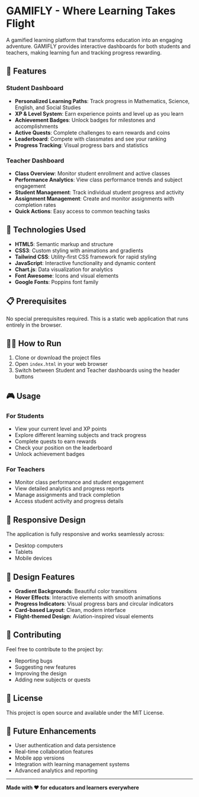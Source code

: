 # GAMIFLY - Where Learning Takes Flight

A gamified learning platform that transforms education into an engaging adventure. GAMIFLY provides interactive dashboards for both students and teachers, making learning fun and tracking progress rewarding.

## 🌟 Features

### Student Dashboard
- **Personalized Learning Paths**: Track progress in Mathematics, Science, English, and Social Studies
- **XP & Level System**: Earn experience points and level up as you learn
- **Achievement Badges**: Unlock badges for milestones and accomplishments
- **Active Quests**: Complete challenges to earn rewards and coins
- **Leaderboard**: Compete with classmates and see your ranking
- **Progress Tracking**: Visual progress bars and statistics

### Teacher Dashboard
- **Class Overview**: Monitor student enrollment and active classes
- **Performance Analytics**: View class performance trends and subject engagement
- **Student Management**: Track individual student progress and activity
- **Assignment Management**: Create and monitor assignments with completion rates
- **Quick Actions**: Easy access to common teaching tasks

## 🚀 Technologies Used

- **HTML5**: Semantic markup and structure
- **CSS3**: Custom styling with animations and gradients
- **Tailwind CSS**: Utility-first CSS framework for rapid styling
- **JavaScript**: Interactive functionality and dynamic content
- **Chart.js**: Data visualization for analytics
- **Font Awesome**: Icons and visual elements
- **Google Fonts**: Poppins font family

## 📋 Prerequisites

No special prerequisites required. This is a static web application that runs entirely in the browser.

## 🏃‍♂️ How to Run

1. Clone or download the project files
2. Open `index.html` in your web browser
3. Switch between Student and Teacher dashboards using the header buttons

## 🎮 Usage

### For Students
- View your current level and XP points
- Explore different learning subjects and track progress
- Complete quests to earn rewards
- Check your position on the leaderboard
- Unlock achievement badges

### For Teachers
- Monitor class performance and student engagement
- View detailed analytics and progress reports
- Manage assignments and track completion
- Access student activity and progress details

## 📱 Responsive Design

The application is fully responsive and works seamlessly across:
- Desktop computers
- Tablets
- Mobile devices

## 🎨 Design Features

- **Gradient Backgrounds**: Beautiful color transitions
- **Hover Effects**: Interactive elements with smooth animations
- **Progress Indicators**: Visual progress bars and circular indicators
- **Card-based Layout**: Clean, modern interface
- **Flight-themed Design**: Aviation-inspired visual elements

## 🤝 Contributing

Feel free to contribute to the project by:
- Reporting bugs
- Suggesting new features
- Improving the design
- Adding new subjects or quests

## 📄 License

This project is open source and available under the MIT License.

## 🎯 Future Enhancements

- User authentication and data persistence
- Real-time collaboration features
- Mobile app versions
- Integration with learning management systems
- Advanced analytics and reporting

---

**Made with ❤️ for educators and learners everywhere**

